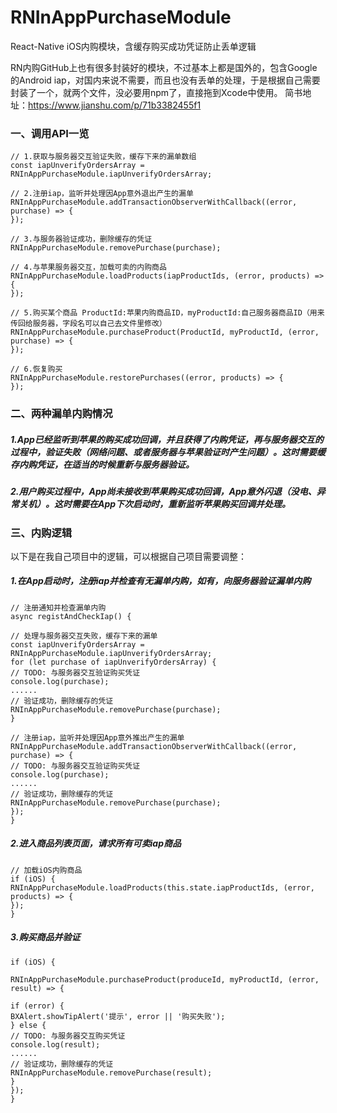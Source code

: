 # RNInAppPurchaseModule
React-Native iOS内购模块，含缓存购买成功凭证防止丢单逻辑

RN内购GitHub上也有很多封装好的模块，不过基本上都是国外的，包含Google的Android iap，对国内来说不需要，而且也没有丢单的处理，于是根据自己需要封装了一个，就两个文件，没必要用npm了，直接拖到Xcode中使用。
简书地址：https://www.jianshu.com/p/71b3382455f1

### 一、调用API一览
```
// 1.获取与服务器交互验证失败，缓存下来的漏单数组
const iapUnverifyOrdersArray = RNInAppPurchaseModule.iapUnverifyOrdersArray;

// 2.注册iap，监听并处理因App意外退出产生的漏单
RNInAppPurchaseModule.addTransactionObserverWithCallback((error, purchase) => {
});

// 3.与服务器验证成功，删除缓存的凭证
RNInAppPurchaseModule.removePurchase(purchase);

// 4.与苹果服务器交互，加载可卖的内购商品
RNInAppPurchaseModule.loadProducts(iapProductIds, (error, products) => {
});

// 5.购买某个商品 ProductId:苹果内购商品ID，myProductId:自己服务器商品ID（用来传回给服务器，字段名可以自己去文件里修改）
RNInAppPurchaseModule.purchaseProduct(ProductId, myProductId, (error, purchase) => {
});

// 6.恢复购买
RNInAppPurchaseModule.restorePurchases((error, products) => {
});
```

### 二、两种漏单内购情况
##### 1.App已经监听到苹果的购买成功回调，并且获得了内购凭证，再与服务器交互的过程中，验证失败（网络问题、或者服务器与苹果验证时产生问题）。这时需要缓存内购凭证，在适当的时候重新与服务器验证。
##### 2.用户购买过程中，App尚未接收到苹果购买成功回调，App意外闪退（没电、异常关机）。这时需要在App下次启动时，重新监听苹果购买回调并处理。

### 三、内购逻辑
以下是在我自己项目中的逻辑，可以根据自己项目需要调整：

##### 1.在App启动时，注册iap并检查有无漏单内购，如有，向服务器验证漏单内购
```
// 注册通知并检查漏单内购
async registAndCheckIap() {

// 处理与服务器交互失败，缓存下来的漏单
const iapUnverifyOrdersArray = RNInAppPurchaseModule.iapUnverifyOrdersArray;
for (let purchase of iapUnverifyOrdersArray) {
// TODO: 与服务器交互验证购买凭证
console.log(purchase);
......
// 验证成功，删除缓存的凭证
RNInAppPurchaseModule.removePurchase(purchase);
}

// 注册iap，监听并处理因App意外推出产生的漏单
RNInAppPurchaseModule.addTransactionObserverWithCallback((error, purchase) => {
// TODO: 与服务器交互验证购买凭证
console.log(purchase);
......
// 验证成功，删除缓存的凭证
RNInAppPurchaseModule.removePurchase(purchase);
});
}
```
##### 2.进入商品列表页面，请求所有可卖iap商品
```
// 加载iOS内购商品
if (iOS) {
RNInAppPurchaseModule.loadProducts(this.state.iapProductIds, (error, products) => {
});
}
```
##### 3.购买商品并验证
```
if (iOS) {

RNInAppPurchaseModule.purchaseProduct(produceId, myProductId, (error, result) => {

if (error) {
BXAlert.showTipAlert('提示', error || '购买失败');
} else {
// TODO: 与服务器交互购买凭证
console.log(result);
......
// 验证成功，删除缓存的凭证
RNInAppPurchaseModule.removePurchase(result);
}
});
}
```




